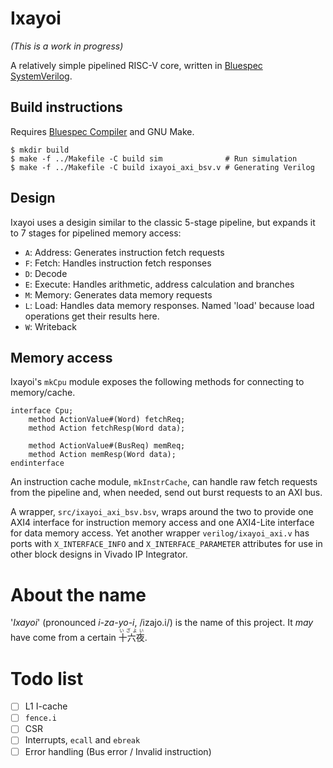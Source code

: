 # Ixayoi

*(This is a work in progress)*

A relatively simple pipelined RISC-V core, written in [Bluespec SystemVerilog][bsc].

[bsc]: https://github.com/B-Lang-org/bsc

## Build instructions

Requires [Bluespec Compiler][bsc] and GNU Make.

```console
$ mkdir build
$ make -f ../Makefile -C build sim              # Run simulation
$ make -f ../Makefile -C build ixayoi_axi_bsv.v # Generating Verilog
```

## Design

Ixayoi uses a desigin similar to the classic 5-stage pipeline, but expands it to 7 stages for pipelined memory access:

- `A`: Address: Generates instruction fetch requests
- `F`: Fetch: Handles instruction fetch responses
- `D`: Decode
- `E`: Execute: Handles arithmetic, address calculation and branches
- `M`: Memory: Generates data memory requests
- `L`: Load: Handles data memory responses. Named 'load' because load operations get their results here.
- `W`: Writeback

## Memory access

Ixayoi's `mkCpu` module exposes the following methods for connecting to memory/cache.

```bsv
interface Cpu;
    method ActionValue#(Word) fetchReq;
    method Action fetchResp(Word data);

    method ActionValue#(BusReq) memReq;
    method Action memResp(Word data);
endinterface
```

An instruction cache module, `mkInstrCache`, can handle raw fetch requests from the pipeline and, when needed, send out burst requests to an AXI bus.

A wrapper, `src/ixayoi_axi_bsv.bsv`, wraps around the two to provide one AXI4 interface for instruction memory access and one AXI4-Lite interface for data memory access. Yet another wrapper `verilog/ixayoi_axi.v` has ports with `X_INTERFACE_INFO` and `X_INTERFACE_PARAMETER` attributes for use in other block designs in Vivado IP Integrator.

# About the name

'*Ixayoi*' (pronounced *i-za-yo-i*, /izajo.i/) is the name of this project. It *may* have come from a certain <ruby>十六夜 <rp>(</rp><rt>いざよい</rt><rp>)</rp>.

# Todo list

- [ ] L1 I-cache
- [ ] `fence.i`
- [ ] CSR
- [ ] Interrupts, `ecall` and `ebreak`
- [ ] Error handling (Bus error / Invalid instruction)
